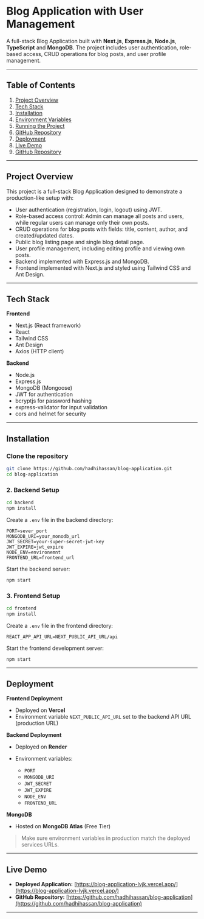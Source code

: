 # Blog Application with User Management

A full-stack Blog Application built with **Next.js**, **Express.js**, **Node.js**, **TypeScript** and **MongoDB**. The project includes user authentication, role-based access, CRUD operations for blog posts, and user profile management.

---

## Table of Contents
1. [Project Overview](#project-overview)
2. [Tech Stack](#tech-stack)
3. [Installation](#installation)
4. [Environment Variables](#environment-variables)
5. [Running the Project](#running-the-project)
6. [GitHub Repository](#github-repository)
7. [Deployment](#deployment)
8. [Live Demo](#live-demo)
9. [GitHub Repository](#github-repository)
---

## Project Overview
This project is a full-stack Blog Application designed to demonstrate a production-like setup with:

- User authentication (registration, login, logout) using JWT.
- Role-based access control: Admin can manage all posts and users, while regular users can manage only their own posts.
- CRUD operations for blog posts with fields: title, content, author, and created/updated dates.
- Public blog listing page and single blog detail page.
- User profile management, including editing profile and viewing own posts.
- Backend implemented with Express.js and MongoDB.
- Frontend implemented with Next.js and styled using Tailwind CSS and Ant Design.

---

## Tech Stack
**Frontend**
- Next.js (React framework)
- React
- Tailwind CSS
- Ant Design
- Axios (HTTP client)

**Backend**
- Node.js
- Express.js
- MongoDB (Mongoose)
- JWT for authentication
- bcryptjs for password hashing
- express-validator for input validation
- cors and helmet for security

---

## Installation

### Clone the repository
```bash
git clone https://github.com/hadhihassan/blog-application.git
cd blog-application
```

### 2. Backend Setup
```bash
cd backend
npm install
```

Create a `.env` file in the backend directory:
```env
PORT=sever_port
MONGODB_URI=your_monodb_url
JWT_SECRET=your-super-secret-jwt-key
JWT_EXPIRE=jwt_expire
NODE_ENV=environemnt
FRONTEND_URL=frontend_url
```

Start the backend server:
```bash
npm start
```

### 3. Frontend Setup
```bash
cd frontend
npm install
```

Create a `.env` file in the frontend directory:
```env
REACT_APP_API_URL=NEXT_PUBLIC_API_URL/api
```

Start the frontend development server:
```bash
npm start
```


---

## Deployment

**Frontend Deployment**

* Deployed on **Vercel**
* Environment variable `NEXT_PUBLIC_API_URL` set to the backend API URL (production URL)

**Backend Deployment**

* Deployed on **Render**
* Environment variables:

  * `PORT`
  * `MONGODB_URI`
  * `JWT_SECRET`
  * `JWT_EXPIRE`
  * `NODE_ENV`
  * `FRONTEND_URL`

**MongoDB**

* Hosted on **MongoDB Atlas** (Free Tier)

> Make sure environment variables in production match the deployed services URLs.

---

## Live Demo

* **Deployed Application:** [https://blog-application-lvjk.vercel.app/](https://blog-application-lvjk.vercel.app/)
* **GitHub Repository:** [https://github.com/hadhihassan/blog-application](https://github.com/hadhihassan/blog-application)

---
